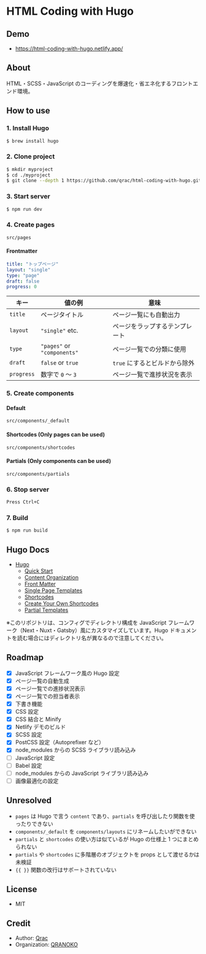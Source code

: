 # HTML Coding with Hugo

## Demo

- https://html-coding-with-hugo.netlify.app/

## About

HTML・SCSS・JavaScript のコーディングを爆速化・省エネ化するフロントエンド環境。

## How to use

### 1. Install Hugo

```bash
$ brew install hugo
```

### 2. Clone project

```bash
$ mkdir myproject
$ cd ./myproject
$ git clone --depth 1 https://github.com/qrac/html-coding-with-hugo.git && cd html-coding-with-hugo && rm -rf ./.git ./README.md && mv * .[^\.]* ../ && cd ../ && rm -rf ./html-coding-with-hugo
```

### 3. Start server

```bash
$ npm run dev
```

### 4. Create pages

`src/pages`

#### Frontmatter

```yaml
title: "トップページ"
layout: "single"
type: "page"
draft: false
progress: 0
```

| キー       | 値の例                      | 意味                           |
| ---------- | --------------------------- | ------------------------------ |
| `title`    | ページタイトル              | ページ一覧にも自動出力         |
| `layout`   | `"single"` etc.             | ページをラップするテンプレート |
| `type`     | `"pages"` or `"components"` | ページ一覧での分類に使用       |
| `draft`    | `false` or `true`           | `true` にするとビルドから除外  |
| `progress` | 数字で `0` 〜 `3`           | ページ一覧で進捗状況を表示     |

### 5. Create components

#### Default

`src/components/_default`

#### Shortcodes (Only pages can be used)

`src/components/shortcodes`

#### Partials (Only components can be used)

`src/components/partials`

### 6. Stop server

```bash
Press Ctrl+C
```

### 7. Build

```bash
$ npm run build
```

## Hugo Docs

- [Hugo](https://gohugo.io/)
  - [Quick Start](https://gohugo.io/getting-started/quick-start/#step-1-install-hugo)
  - [Content Organization](https://gohugo.io/content-management/organization/)
  - [Front Matter](https://gohugo.io/content-management/front-matter/)
  - [Single Page Templates](https://gohugo.io/templates/single-page-templates/)
  - [Shortcodes](https://gohugo.io/content-management/shortcodes/)
  - [Create Your Own Shortcodes](https://gohugo.io/templates/shortcode-templates/)
  - [Partial Templates](https://gohugo.io/templates/partials/)

※このリポジトリは、コンフィグでディレクトリ構成を JavaScript フレームワーク（Next・Nuxt・Gatsby）風にカスタマイズしています。Hugo ドキュメントを読む場合にはディレクトリ名が異なるので注意してください。

## Roadmap

- [x] JavaScript フレームワーク風の Hugo 設定
- [x] ページ一覧の自動生成
- [x] ページ一覧での進捗状況表示
- [x] ページ一覧での担当者表示
- [x] 下書き機能
- [x] CSS 設定
- [x] CSS 結合と Minify
- [x] Netlify デモのビルド
- [x] SCSS 設定
- [x] PostCSS 設定（Autoprefixer など）
- [x] node_modules からの SCSS ライブラリ読み込み
- [ ] JavaScript 設定
- [ ] Babel 設定
- [ ] node_modules からの JavaScript ライブラリ読み込み
- [ ] 画像最適化の設定

## Unresolved

- `pages` は Hugo で言う `content` であり、`partials` を呼び出したり関数を使ったりできない
- `components/_default` を `components/layouts` にリネームしたいができない
- `partials` と `shortcodes` の使い方は似ているが Hugo の仕様上 1 つにまとめられない
- `partials` や `shortcodes` に多階層のオブジェクトを props として渡せるかは未検証
- `{{ }}` 関数の改行はサポートされていない

## License

- MIT

## Credit

- Author: [Qrac](https://qrac.jp)
- Organization: [QRANOKO](https://qranoko.jp)

